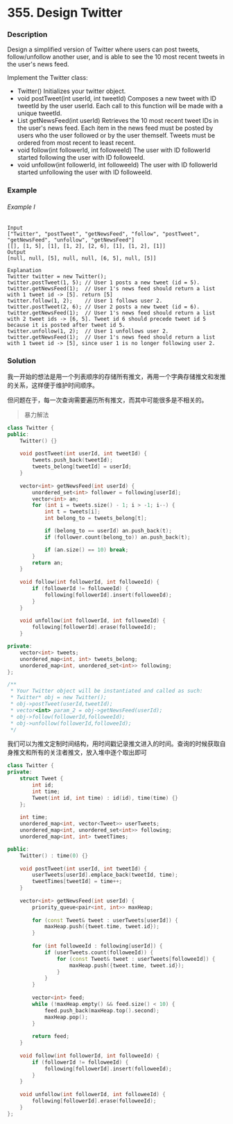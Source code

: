 # 355. Design Twitter

### Description

Design a simplified version of Twitter where users can post tweets, follow/unfollow another user, and is able to see the 10 most recent tweets in the user's news feed.

Implement the Twitter class:

- Twitter() Initializes your twitter object.
- void postTweet(int userId, int tweetId) Composes a new tweet with ID tweetId by the user userId. Each call to this function will be made with a unique tweetId.
- List<Integer> getNewsFeed(int userId) Retrieves the 10 most recent tweet IDs in the user's news feed. Each item in the news feed must be posted by users who the user followed or by the user themself. Tweets must be ordered from most recent to least recent.
- void follow(int followerId, int followeeId) The user with ID followerId started following the user with ID followeeId.
- void unfollow(int followerId, int followeeId) The user with ID followerId started unfollowing the user with ID followeeId.

### Example 

###### Example I

```
Input
["Twitter", "postTweet", "getNewsFeed", "follow", "postTweet", "getNewsFeed", "unfollow", "getNewsFeed"]
[[], [1, 5], [1], [1, 2], [2, 6], [1], [1, 2], [1]]
Output
[null, null, [5], null, null, [6, 5], null, [5]]

Explanation
Twitter twitter = new Twitter();
twitter.postTweet(1, 5); // User 1 posts a new tweet (id = 5).
twitter.getNewsFeed(1);  // User 1's news feed should return a list with 1 tweet id -> [5]. return [5]
twitter.follow(1, 2);    // User 1 follows user 2.
twitter.postTweet(2, 6); // User 2 posts a new tweet (id = 6).
twitter.getNewsFeed(1);  // User 1's news feed should return a list with 2 tweet ids -> [6, 5]. Tweet id 6 should precede tweet id 5 because it is posted after tweet id 5.
twitter.unfollow(1, 2);  // User 1 unfollows user 2.
twitter.getNewsFeed(1);  // User 1's news feed should return a list with 1 tweet id -> [5], since user 1 is no longer following user 2.
```

### Solution

我一开始的想法是用一个列表顺序的存储所有推文，再用一个字典存储推文和发推的关系，这样便于维护时间顺序。

但问题在于，每一次查询需要遍历所有推文，而其中可能很多是不相关的。

> 暴力解法

```c++
class Twitter {
public:
    Twitter() {}
    
    void postTweet(int userId, int tweetId) {
        tweets.push_back(tweetId);
        tweets_belong[tweetId] = userId;
    }
    
    vector<int> getNewsFeed(int userId) {
        unordered_set<int> follower = following[userId];
        vector<int> an;
        for (int i = tweets.size() - 1; i > -1; i--) {
            int t = tweets[i];
            int belong_to = tweets_belong[t];

            if (belong_to == userId) an.push_back(t);
            if (follower.count(belong_to)) an.push_back(t);

            if (an.size() == 10) break;
        }
        return an;
    }
    
    void follow(int followerId, int followeeId) {
        if (followerId != followeeId) {
            following[followerId].insert(followeeId);
        }
    }
    
    void unfollow(int followerId, int followeeId) {
        following[followerId].erase(followeeId);
    }

private:
    vector<int> tweets;
    unordered_map<int, int> tweets_belong;
    unordered_map<int, unordered_set<int>> following;
};

/**
 * Your Twitter object will be instantiated and called as such:
 * Twitter* obj = new Twitter();
 * obj->postTweet(userId,tweetId);
 * vector<int> param_2 = obj->getNewsFeed(userId);
 * obj->follow(followerId,followeeId);
 * obj->unfollow(followerId,followeeId);
 */
```

我们可以为推文定制时间结构，用时间戳记录推文进入的时间。查询的时候获取自身推文和所有的关注者推文，放入堆中逐个取出即可

```c++
class Twitter {
private:
    struct Tweet {
        int id;
        int time;
        Tweet(int id, int time) : id(id), time(time) {}
    };
    
    int time;
    unordered_map<int, vector<Tweet>> userTweets;
    unordered_map<int, unordered_set<int>> following;
    unordered_map<int, int> tweetTimes;

public:
    Twitter() : time(0) {}
    
    void postTweet(int userId, int tweetId) {
        userTweets[userId].emplace_back(tweetId, time);
        tweetTimes[tweetId] = time++;
    }
    
    vector<int> getNewsFeed(int userId) {
        priority_queue<pair<int, int>> maxHeap;
        
        for (const Tweet& tweet : userTweets[userId]) {
            maxHeap.push({tweet.time, tweet.id});
        }
        
        for (int followeeId : following[userId]) {
            if (userTweets.count(followeeId)) {
                for (const Tweet& tweet : userTweets[followeeId]) {
                    maxHeap.push({tweet.time, tweet.id});
                }
            }
        }
        
        vector<int> feed;
        while (!maxHeap.empty() && feed.size() < 10) {
            feed.push_back(maxHeap.top().second);
            maxHeap.pop();
        }
        
        return feed;
    }
    
    void follow(int followerId, int followeeId) {
        if (followerId != followeeId) {
            following[followerId].insert(followeeId);
        }
    }
    
    void unfollow(int followerId, int followeeId) {
        following[followerId].erase(followeeId);
    }
};
```
